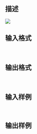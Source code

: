## 描述

<img border=0 src=http://60.191.162.158:8080/JudgeOnline/images/tsinghua/NO7/7_5.jpg>

## 输入格式

 

## 输出格式

 

## 输入样例

```plaintext
 
```

## 输出样例

```plaintext
 
```



 



 

